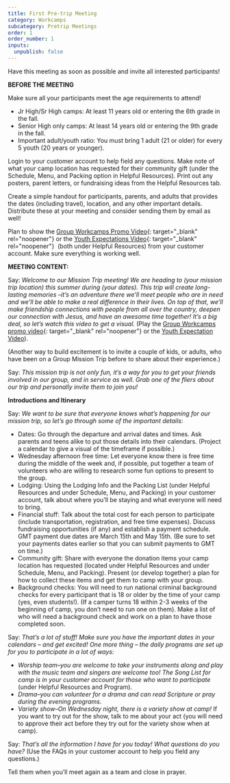 ```yaml
---
title: First Pre-trip Meeting
category: Workcamps
subcategory: Pretrip Meetings
order: 1
order_number: 1
inputs:
  unpublish: false
---
```


Have this meeting as soon as possible and invite all interested participants\!

**BEFORE THE MEETING**

Make sure all your participants meet the age requirements to attend\!

* Jr High/Sr High camps: At least 11 years old or entering the 6th grade in the fall.
* Senior High only camps: At least 14 years old or entering the 9th grade in the fall.
* Important adult/youth ratio: You must bring 1 adult (21 or older) for every 5 youth (20 years or younger).

Login to your customer account to help field any questions. Make note of what your camp location has requested for their community gift (under the Schedule, Menu, and Packing option in Helpful Resources). Print out any posters, parent letters, or fundraising ideas from the Helpful Resources tab.

Create a simple handout for participants, parents, and adults that provides the dates (including travel), location, and any other important details. Distribute these at your meeting and consider sending them by email as well\!

Plan to show the [Group Workcamps Promo Video](https://youtu.be/CvrFylFlSqU){: target="_blank" rel="noopener"} or the [Youth Expectations Video](https://vimeo.com/300598078){: target="_blank" rel="noopener"}&nbsp; (both under Helpful Resources) from your customer account. Make sure everything is working well.

**MEETING CONTENT:**

Say: *Welcome to our Mission Trip meeting\! We are heading to (your mission trip location) this summer during (your dates). This trip will create long-lasting memories –it’s an adventure there we’ll meet people who are in need and we’ll be able to make a real difference in their lives. On top of that, we’ll make friendship connections with people from all over the country, deepen our connection with Jesus, and have an awesome time together\! It’s a big deal, so let’s watch this video to get a visual.* (Play the [Group Workcamps promo video](https://youtu.be/CvrFylFlSqU){: target="_blank" rel="noopener"} or the [Youth Expectation Video](https://vimeo.com/300598078)).

(Another way to build excitement is to invite a couple of kids, or adults, who have been on a Group Mission Trip before to share about their experience.)

Say: *This mission trip is not only fun, it’s a way for you to get your friends involved in our group, and in service as well. Grab one of the fliers about our trip and personally invite them to join you\!*

**Introductions and Itinerary**

Say: *We want to be sure that everyone knows what’s happening for our mission trip, so let’s go through some of the important details:*

* Dates: Go through the departure and arrival dates and times. Ask parents and teens alike to put those details into their calendars. (Project a calendar to give a visual of the timeframe if possible.)
* Wednesday afternoon free time: Let everyone know there is free time during the middle of the week and, if possible, put together a team of volunteers who are willing to research some fun options to present to the group.
* Lodging: Using the Lodging Info and the Packing List (under Helpful Resources and under Schedule, Menu, and Packing) in your customer account, talk about where you’ll be staying and what everyone will need to bring.
* Financial stuff: Talk about the total cost for each person to participate (include transportation, registration, and free time expenses). Discuss fundraising opportunities (if any) and establish a payment schedule. GMT payment due dates are March 15th and May 15th. (Be sure to set your payments dates earlier so that you can submit payments to GMT on time.)&nbsp;
* Community gift: Share with everyone the donation items your camp location has requested (located under Helpful Resources and under Schedule, Menu, and Packing). Present (or develop together) a plan for how to collect these items and get them to camp with your group.&nbsp;
* Background checks: You will need to run national criminal background checks for every participant that is 18 or older by the time of your camp (yes, even students\!). (If a camper turns 18 within 2-3 weeks of the beginning of camp, you don’t need to run one on them). Make a list of who will need a background check and work on a plan to have those completed soon.&nbsp;

Say: *That’s a lot of stuff\! Make sure you have the important dates in your calendars – and get excited\! One more thing – the daily programs are set up for you to participate in a lot of ways:*

* *Worship team–you are welcome to take your instruments along and play with the music team and singers are welcome too\! The Song List for camp is in your customer account for those who want to participate* (under Helpful Resources and Program).&nbsp;
* *Drama–you can volunteer for a drama and can read Scripture or pray during the evening programs.&nbsp;*
* *Variety show–On Wednesday night, there is a variety show at camp\!* If you want to try out for the show, talk to me about your act (you will need to approve their act before they try out for the variety show when at camp).&nbsp;

Say: *That’s all the information I have for you today\! What questions do you have?* (Use the FAQs in your customer account to help you field any questions.)

Tell them when you’ll meet again as a team and close in prayer.&nbsp;
